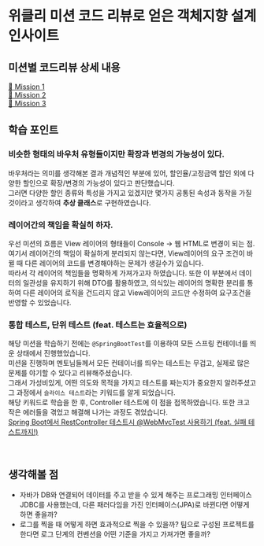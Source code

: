 # 위클리 미션 코드 리뷰로 얻은 객체지향 설계 인사이트

## 미션별 코드리뷰 상세 내용
[🌈 Mission 1](https://github.com/prgrms-be-devcourse/springboot-basic/pull/669)  <br>
[🌈 Mission 2](https://github.com/prgrms-be-devcourse/springboot-basic/pull/735)  <br>
[🌈 Mission 3](https://github.com/prgrms-be-devcourse/springboot-basic/pull/786)  <br>

## 학습 포인트

### 비슷한 형태의 바우처 유형들이지만 확장과 변경의 가능성이 있다.
바우처라는 의미를 생각해본 결과 개념적인 부분에 있어, 할인율/고정금액 할인 외에 다양한 할인으로 확장/변경의 가능성이 있다고 판단했습니다.<br>
그러면 다양한 할인 종류와 특성을 가지고 있겠지만 몇가지 공통된 속성과 동작을 가질 것이라고 생각하여 **추상 클래스**로 구현하였습니다.

### 레이어간의 책임을 확실히 하자.
우선 미션의 흐름은 View 레이어의 형태들이 Console -> 웹 HTML로 변경이 되는 점. <br>
여기서 레이어간의 책임이 확실하게 분리되지 않는다면, View레이어의 요구 조건이 바뀔 때 다른 레이어의 코드를 변경해야하는 문제가 생길수가 있습니다.<br>
따라서 각 레이어의 책임들을 명확하게 가져가고자 하였습니다. 또한 이 부분에서 데이터의 일관성을 유지하기 위해 DTO를 활용하였고, 의식있는 레이어의 명확한 분리를 통하여 다른 레이어의 로직을 건드리지 않고 View레이어의 코드만 수정하여 요구조건을 반영할 수 있었습니다.

### 통합 테스트, 단위 테스트 (feat. 테스트는 효율적으로)
해당 미션을 학습하기 전에는 `@SpringBootTest`를 이용하여 모든 스프링 컨테이너를 띄운 상태에서 진행했었습니다.<br>
미션을 진행하며 멘토님들께서 모든 컨테이너를 띄우는 테스트는 무겁고, 실제로 많은 문제를 야기할 수 있다고 리뷰해주셨습니다.<br>
그래서 가성비있게, 어떤 의도와 목적을 가지고 테스트를 짜는지가 중요한지 알려주셨고 그 과정에서 `슬라이스 테스트`라는 키워드를 알게 되었습니다.<br>
해당 키워드로 학습을 한 후, Controller 테스트에 이 점을 접목하였습니다. 또한 크고 작은 에러들을 겪었고 해결해 나가는 과정도 겪었습니다.<br>
[Spring Boot에서 RestController 테스트시 @WebMvcTest 사용하기 (feat. 실패 테스트까지!)](https://hongseob.tistory.com/84)

<br>

## 생각해볼 점

- 자바가 DB와 연결되어 데이터를 주고 받을 수 있게 해주는 프로그래밍 인터페이스 JDBC를 사용했는데, 다른 패러다임을 가진 인터페이스(JPA)로 바뀐다면 어떻게 하면 좋을까?
- 로그를 찍을 때 어떻게 하면 효과적으로 찍을 수 있을까? 팀으로 구성된 프로젝트를 한다면 로그 단계의 컨벤션을 어떤 기준을 가지고 가져가면 좋을까?
